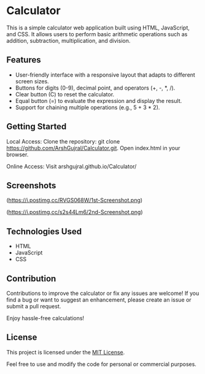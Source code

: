 # Calculator

This is a simple calculator web application built using HTML, JavaScript, and CSS. It allows users to perform basic arithmetic operations such as addition, subtraction, multiplication, and division.

## Features

- User-friendly interface with a responsive layout that adapts to different screen sizes.
- Buttons for digits (0-9), decimal point, and operators (+, -, *, /).
- Clear button (C) to reset the calculator.
- Equal button (=) to evaluate the expression and display the result.
- Support for chaining multiple operations (e.g., 5 + 3 * 2).

## Getting Started

Local Access:
Clone the repository: git clone https://github.com/ArshGujral/Calculator.git.
Open index.html in your browser.

Online Access:
Visit arshgujral.github.io/Calculator/

## Screenshots

(https://i.postimg.cc/RVGS068W/1st-Screenshot.png)

(https://i.postimg.cc/s2s44Lm6/2nd-Screenshot.png)

## Technologies Used

- HTML
- JavaScript
- CSS

## Contribution

Contributions to improve the calculator or fix any issues are welcome! If you find a bug or want to suggest an enhancement, please create an issue or submit a pull request.




Enjoy hassle-free calculations!











## License

This project is licensed under the [MIT License](LICENSE).

Feel free to use and modify the code for personal or commercial purposes.
